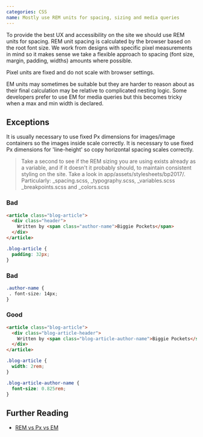 ```yaml
---
categories: CSS
name: Mostly use REM units for spacing, sizing and media queries
---
```


To provide the best UX and accessibility on the site we should use REM units for spacing. REM unit spacing is calculated by the browser based on the root font size. We work from designs with specific pixel measurements in mind so it makes sense we take a flexible approach to spacing (font size, margin, padding, widths) amounts where possible.

Pixel units are fixed and do not scale with browser settings.

EM units may sometimes be suitable but they are harder to reason about as their final calculation may be relative to complicated nesting logic. Some developers prefer to use EM for media queries but this becomes tricky when a max and min width is declared.

## Exceptions

It is usually necessary to use fixed Px dimensions for images/image containers so the images inside scale correctly.
It is necessary to use fixed Px dimensions for 'line-height' so copy horizontal spacing scales correctly.

> Take a second to see if the REM sizing you are using exists already as a variable, and if it doesn't it probably should, to maintain consistent styling on the site. Take a look in app/assets/stylesheets/bp2017/. Particularly: _spacing.scss, _typography.scss, _variables.scss _breakpoints.scss and _colors.scss

### Bad
````html
<article class="blog-article">
  <div class="header">
    Written by <span class="author-name">Biggie Pockets</span>
  </div>
</article>
````
````scss
.blog-article {
  padding: 32px;
}
````

### Bad
````scss
.author-name {
 . font-size: 14px;
}
````

### Good
````html
<article class="blog-article">
  <div class="blog-article-header">
    Written by <span class="blog-article-author-name">Biggie Pockets</span>
  </div>
</article>
````
````scss
.blog-article {
  width: 2rem;
}

.blog-article-author-name {
  font-size: 0.825rem;
}
````

## Further Reading

* [REM vs Px vs EM](https://engageinteractive.co.uk/blog/em-vs-rem-vs-px)
